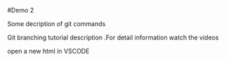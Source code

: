 #Demo 2
 
 Some decription of git commands

 Git branching tutorial description .For detail information watch the videos

 open a new html in VSCODE
